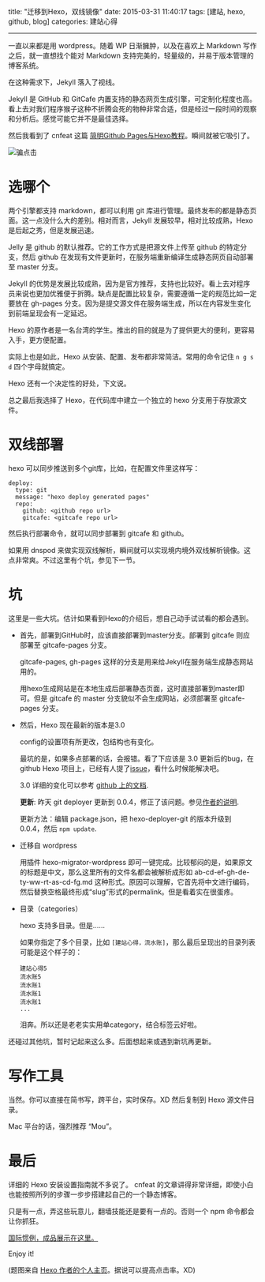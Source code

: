 title: "迁移到Hexo，双线镜像"
date: 2015-03-31 11:40:17
tags: [建站, hexo, github, blog]
categories: 建站心得

---

一直以来都是用 wordpress。随着 WP 日渐臃肿，以及在喜欢上 Markdown 写作之后，就一直想找个能对 Markdown 支持完美的，轻量级的，并易于版本管理的博客系统。

在这种需求下，Jekyll 落入了视线。

Jekyll 是 GitHub 和 GitCafe 内置支持的静态网页生成引擎，可定制化程度也高。看上去对我们程序猴子这种不折腾会死的物种非常合适，但是经过一段时间的观察和分析后。感觉可能它并不是最佳选择。

然后我看到了 cnfeat 这篇 [简明Github Pages与Hexo教程][link-cnfeat-hexo]。瞬间就被它吸引了。

![骗点击][img-girls]

# 选哪个

两个引擎都支持 markdown，都可以利用 git 库进行管理。最终发布的都是静态页面。这一点没什么大的差别。相对而言，Jekyll 发展较早，相对比较成熟，Hexo 是后起之秀，但是发展迅速。

Jelly 是 github 的默认推荐。它的工作方式是把源文件上传至 github 的特定分支，然后 github 在发现有文件更新时，在服务端重新编译生成静态网页自动部署至 master 分支。

Jekyll 的优势是发展比较成熟，因为是官方推荐，支持也比较好。看上去对程序员来说也更加优雅便于折腾。缺点是配置比较复杂，需要遵循一定的规范比如一定要放在 gh-pages 分支。因为是提交源文件在服务端生成，所以在内容发生变化到前端呈现会有一定延迟。

Hexo 的原作者是一名台湾的学生。推出的目的就是为了提供更大的便利，更容易入手，更方便配置。

实际上也是如此，Hexo 从安装、配置、发布都非常简洁。常用的命令记住 `n g s d` 四个字母就搞定。

Hexo 还有一个决定性的好处，下文说。

总之最后我选择了 Hexo，在代码库中建立一个独立的 hexo 分支用于存放源文件。

<!-- more -->

# 双线部署


hexo 可以同步推送到多个git库，比如，在配置文件里这样写：

```
deploy:
  type: git
  message: "hexo deploy generated pages"
  repo: 
    github: <github repo url>
    gitcafe: <gitcafe repo url> 
```

然后执行部署命令，就可以同步部署到 gitcafe 和 github。

如果用 dnspod 来做实现双线解析，瞬间就可以实现境内境外双线解析镜像。这点非常爽。不过这里有个坑，参见下一节。


# 坑

这里是一些大坑。估计如果看到Hexo的介绍后，想自己动手试试看的都会遇到。

- 首先，部署到GitHub时，应该直接部署到master分支。部署到 gitcafe 则应部署至 gitcafe-pages 分支。
	
	gitcafe-pages, gh-pages 这样的分支是用来给Jekyll在服务端生成静态网站用的。
	
	用hexo生成网站是在本地生成后部署静态页面，这时直接部署到master即可。但是 gitcafe 的 master 分支貌似不会生成网站，必须部署至 gitcafe-pages 分支。
	
- 然后，Hexo 现在最新的版本是3.0 
	
	config的设置项有所更改，包结构也有变化。
	
	最坑的是，如果多点部署的话，会报错。看了下应该是 3.0 更新后的bug，在 github Hexo 项目上，已经有人提了[issue][link-hexo-issue-repo]，看什么时候能解决吧。
	
	3.0 详细的变化可以参考 [github 上的文档][link-hexo-v3].

	**更新**: 昨天 git deployer 更新到 0.0.4，修正了该问题。参见[作者的说明][link-hexo-isse-repo-comment].

	更新方法：编辑 package.json，把 hexo-deployer-git 的版本升级到 0.0.4，然后 `npm update`.
	
- 迁移自 wordpress

	用插件 hexo-migrator-wordpress 即可一键完成。比较郁闷的是，如果原文的标题是中文，那么这里所有的文件名都会被解析成形如 ab-cd-ef-gh-de-ty-ww-rt-as-cd-fg.md 这种形式。原因可以理解，它首先将中文进行编码，然后替换空格最终形成“slug”形式的permalink。但是看着实在很蛋疼。

- 目录（categories）

	hexo 支持多目录。但是……

	如果你指定了多个目录，比如 `[建站心得，流水账]`，那么最后呈现出的目录列表可能是这个样子的：

	```
	建站心得5
	流水账5
	流水账1
	流水账1
	流水账1
	...
	```

	泪奔。所以还是老老实实用单category，结合标签云好啦。
	
还碰过其他坑，暂时记起来这么多。后面想起来或遇到新坑再更新。

	
# 写作工具

当然。你可以直接在简书写，跨平台，实时保存。XD 然后复制到 Hexo 源文件目录。

Mac 平台的话，强烈推荐 “Mou”。
	
# 最后

详细的 Hexo 安装设置指南就不多说了。 cnfeat 的文章讲得非常详细，即使小白也能按照所列的步骤一步步搭建起自己的一个静态博客。

只是有一点，弄这些玩意儿，翻墙技能还是要有一点的。否则一个 npm 命令都会让你抓狂。

[国际惯例，成品展示在这里。][link-my-site]

Enjoy it!

(题图来自 [Hexo 作者的个人主页][link-zespia]。据说可以提高点击率。XD)
	

<!-- 链接区 -->
[link-cnfeat-hexo]: http://cnfeat.com/2014/05/10/2014-05-11-how-to-build-a-blog/
[link-ibruce-hexo]: http://ibruce.info/2013/11/22/hexo-your-blog/
[link-hexo-issue-repo]: https://github.com/hexojs/hexo/issues/1108
[link-hexo-v3]: https://github.com/hexojs/hexo/wiki/Breaking-Changes-in-Hexo-3.0
[link-my-site]: http://www.catxn.net
[link-zespia]: http://zespia.tw
[img-girls]: http://static.catxn.zongbutech.com/images/acg/zespia001.jpg-o
[link-hexo-isse-repo-comment]: https://github.com/hexojs/hexo/issues/1108#issuecomment-87942286

